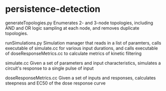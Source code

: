 # persistence-detection

generateTopologies.py
Enumerates 2- and 3-node topologies, including AND and OR logic sampling at each node, and removes duplicate topologies.

runSimulations.py
Simulation manager that reads in a list of paramters, calls executable of simulate.cc for various input durations, and calls executable of doseResponseMetrics.cc to calculate metrics of kinetic filtering

simulate.cc
Given a set of parameters and input characteristics, simulates a circuit's response to a single pulse of input

doseResponseMetrics.cc
Given a set of inputs and responses, calculates steepness and EC50 of the dose response curve
